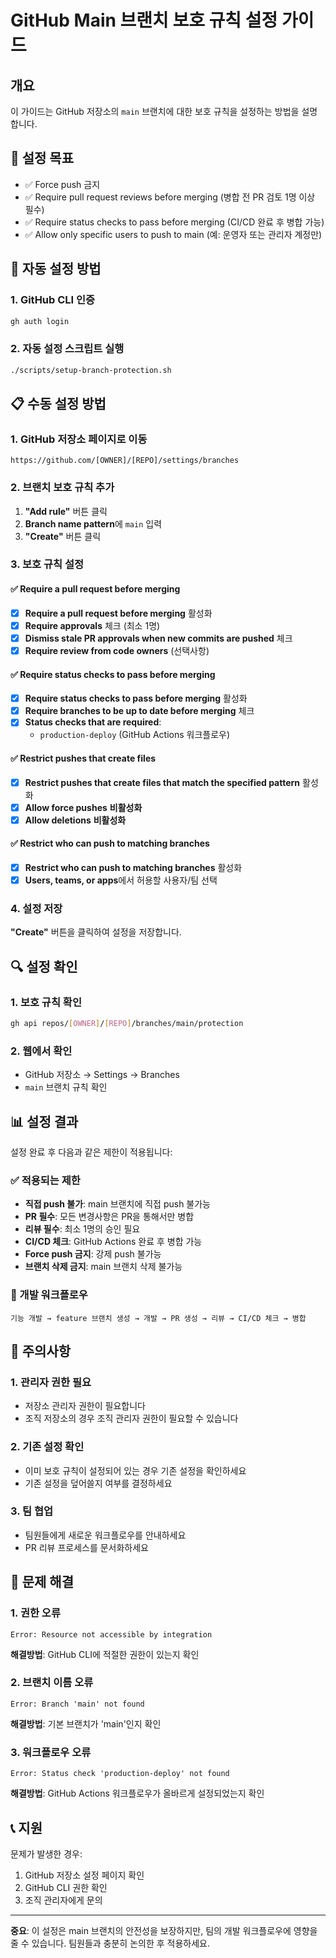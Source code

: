 # GitHub Main 브랜치 보호 규칙 설정 가이드

## 개요
이 가이드는 GitHub 저장소의 `main` 브랜치에 대한 보호 규칙을 설정하는 방법을 설명합니다.

## 🎯 설정 목표

- ✅ Force push 금지
- ✅ Require pull request reviews before merging (병합 전 PR 검토 1명 이상 필수)
- ✅ Require status checks to pass before merging (CI/CD 완료 후 병합 가능)
- ✅ Allow only specific users to push to main (예: 운영자 또는 관리자 계정만)

## 🔧 자동 설정 방법

### 1. GitHub CLI 인증
```bash
gh auth login
```

### 2. 자동 설정 스크립트 실행
```bash
./scripts/setup-branch-protection.sh
```

## 📋 수동 설정 방법

### 1. GitHub 저장소 페이지로 이동
```
https://github.com/[OWNER]/[REPO]/settings/branches
```

### 2. 브랜치 보호 규칙 추가
1. **"Add rule"** 버튼 클릭
2. **Branch name pattern**에 `main` 입력
3. **"Create"** 버튼 클릭

### 3. 보호 규칙 설정

#### ✅ Require a pull request before merging
- [x] **Require a pull request before merging** 활성화
- [x] **Require approvals** 체크 (최소 1명)
- [x] **Dismiss stale PR approvals when new commits are pushed** 체크
- [x] **Require review from code owners** (선택사항)

#### ✅ Require status checks to pass before merging
- [x] **Require status checks to pass before merging** 활성화
- [x] **Require branches to be up to date before merging** 체크
- [x] **Status checks that are required**:
  - `production-deploy` (GitHub Actions 워크플로우)

#### ✅ Restrict pushes that create files
- [x] **Restrict pushes that create files that match the specified pattern** 활성화
- [x] **Allow force pushes** **비활성화**
- [x] **Allow deletions** **비활성화**

#### ✅ Restrict who can push to matching branches
- [x] **Restrict who can push to matching branches** 활성화
- [x] **Users, teams, or apps**에서 허용할 사용자/팀 선택

### 4. 설정 저장
**"Create"** 버튼을 클릭하여 설정을 저장합니다.

## 🔍 설정 확인

### 1. 보호 규칙 확인
```bash
gh api repos/[OWNER]/[REPO]/branches/main/protection
```

### 2. 웹에서 확인
- GitHub 저장소 → Settings → Branches
- `main` 브랜치 규칙 확인

## 📊 설정 결과

설정 완료 후 다음과 같은 제한이 적용됩니다:

### ✅ 적용되는 제한
- **직접 push 불가**: main 브랜치에 직접 push 불가능
- **PR 필수**: 모든 변경사항은 PR을 통해서만 병합
- **리뷰 필수**: 최소 1명의 승인 필요
- **CI/CD 체크**: GitHub Actions 완료 후 병합 가능
- **Force push 금지**: 강제 push 불가능
- **브랜치 삭제 금지**: main 브랜치 삭제 불가능

### 🔄 개발 워크플로우
```
기능 개발 → feature 브랜치 생성 → 개발 → PR 생성 → 리뷰 → CI/CD 체크 → 병합
```

## 🚨 주의사항

### 1. 관리자 권한 필요
- 저장소 관리자 권한이 필요합니다
- 조직 저장소의 경우 조직 관리자 권한이 필요할 수 있습니다

### 2. 기존 설정 확인
- 이미 보호 규칙이 설정되어 있는 경우 기존 설정을 확인하세요
- 기존 설정을 덮어쓸지 여부를 결정하세요

### 3. 팀 협업
- 팀원들에게 새로운 워크플로우를 안내하세요
- PR 리뷰 프로세스를 문서화하세요

## 🔧 문제 해결

### 1. 권한 오류
```
Error: Resource not accessible by integration
```
**해결방법**: GitHub CLI에 적절한 권한이 있는지 확인

### 2. 브랜치 이름 오류
```
Error: Branch 'main' not found
```
**해결방법**: 기본 브랜치가 'main'인지 확인

### 3. 워크플로우 오류
```
Error: Status check 'production-deploy' not found
```
**해결방법**: GitHub Actions 워크플로우가 올바르게 설정되었는지 확인

## 📞 지원

문제가 발생한 경우:
1. GitHub 저장소 설정 페이지 확인
2. GitHub CLI 권한 확인
3. 조직 관리자에게 문의

---

**중요**: 이 설정은 main 브랜치의 안전성을 보장하지만, 팀의 개발 워크플로우에 영향을 줄 수 있습니다. 팀원들과 충분히 논의한 후 적용하세요. 